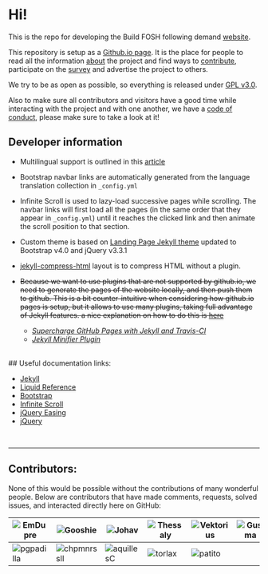 # Hi!

This is the repo for developing the Build FOSH following demand [website](https://fosh-following-demand.github.io/en/home).

This repository is setup as a [Github.io page](https://pages.github.com/). It is the place for people to read all the information [about](https://fosh-following-demand.github.io/en/about) the project and find ways to [contribute](https://fosh-following-demand.github.io/en/collaborating), participate on the [survey](https://fosh-following-demand.github.io/en/survey) and advertise the project to others.

We try to be as open as possible, so everything is released under [GPL v3.0](https://github.com/FOSH-following-demand/FOSH-following-demand.github.io/blob/master/LICENSE).

Also to make sure all contributors and visitors have a good time while interacting with the project and with one another, we have a [code of conduct](https://github.com/FOSH-following-demand/FOSH-following-demand.github.io/blob/master/CODE_OF_CONDUCT.md), please make sure to take a look at it!



## Developer information

- Multilingual support is outlined in this [article](https://www.sylvaindurand.org/making-jekyll-multilingual/)

- Bootstrap navbar links are automatically generated from the language translation collection in `_config.yml`

- Infinite Scroll is used to lazy-load successive pages while scrolling. The navbar links will first load all the pages (in the same order that they appear in `_config.yml`) until it reaches the clicked link and then animate the scroll position to that section.

- Custom theme is based on [Landing Page Jekyll theme](https://github.com/swcool/landing-page-theme) updated to Bootstrap v4.0 and jQuery v3.3.1

- [jekyll-compress-html](https://github.com/penibelst/jekyll-compress-html) layout is to compress HTML without a plugin.


- ~~Because we want to use plugins that are not supported by github.io, we need
  to generate the pages of the website locally, and then push them to github.
  This is a bit counter-intuitive when considering how github.io pages is setup,
  but it allows to use many plugins, taking full advantage of Jekyll features.
  a nice explanation on how to do this is [here](https://www.sitepoint.com/jekyll-plugins-github/)~~
  + *[Supercharge GitHub Pages with Jekyll and Travis-CI](https://medium.com/@mcred/supercharge-github-pages-with-jekyll-and-travis-ci-699bc0bde075)*
  + *[Jekyll Minifier Plugin](https://github.com/digitalsparky/jekyll-minifier)*

<br>
## Useful documentation links:

- [Jekyll](https://jekyllrb.com/docs/)
- [Liquid Reference](https://help.shopify.com/en/themes/liquid)
- [Bootstrap](https://getbootstrap.com/docs/4.3/getting-started/introduction/)
- [Infinite Scroll](https://infinite-scroll.com/options.html)
- [jQuery Easing](http://gsgd.co.uk/sandbox/jquery/easing/)
- [jQuery](https://api.jquery.com/)

<br>

---

## Contributors:

None of this would be possible without the contributions of many wonderful people. Below are contributors that have made comments, requests, solved issues, and interacted directly here on GitHub:

|![EmDupre](https://avatars0.githubusercontent.com/u/15017191?s=96&v=4)|![Gooshie](https://avatars0.githubusercontent.com/u/4983604?s=96&v=4)|![Johav](https://avatars1.githubusercontent.com/u/13553996?s=96&v=4)|![Thessaly](https://avatars0.githubusercontent.com/u/33497609?s=96&v=4)|![Vektorius](https://avatars3.githubusercontent.com/u/20026476?s=96&v=4)|![Gusma](https://avatars1.githubusercontent.com/u/140903?s=96&v=4)|![MaxZimmer](https://avatars3.githubusercontent.com/u/35870697?s=96&v=4)|
|--|--|--|--|--|--|--|
|![pgpadilla](https://avatars2.githubusercontent.com/u/32402688?s=96&v=4)|![chpmnrssll](https://avatars1.githubusercontent.com/u/2609100?s=96&v=4)|![aquillesC](https://avatars0.githubusercontent.com/u/2494344?s=96&v=4)|![torlax](https://avatars0.githubusercontent.com/u/2490770?s=96&v=4)|![patito](https://avatars2.githubusercontent.com/u/396454?s=96&v=4)|
